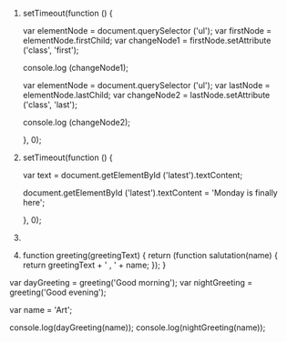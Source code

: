 1. setTimeout(function () {
    
    var elementNode = document.querySelector ('ul');
    var firstNode = elementNode.firstChild;
    var changeNode1 = firstNode.setAttribute ('class', 'first');
    
    console.log (changeNode1);
       
    var elementNode = document.querySelector ('ul');
    var lastNode = elementNode.lastChild;
    var changeNode2 = lastNode.setAttribute ('class', 'last');
       
    console.log (changeNode2);
       
    }, 0);

2. setTimeout(function () {
      
      var text = document.getElementById ('latest').textContent;
      
      document.getElementById ('latest').textContent = 'Monday is finally here';
      
      
    }, 0);

3. <!DOCTYPE html>
<html>
<head>
  <style>
    @import url(https://fonts.googleapis.com/css?family=Roboto+Condensed:400,400italic,300italic,300,700,700italic);
    
    * {
      font-family: 'Roboto Condensed', sans-serif;
    }
    
    h1 {
      font-weight: 500;
    }
    
    img {
      height: 400px;
      float: left;
      margin: 0 10px 0 0;
    }
    
    .fact {
      background-color: yellow;
    }
    
    footer {
      background-color: black;
      color: white;
      padding: 20px;
    }
  </style>
  <meta charset="utf-8">
  <title>JS Bin</title>
  <script>
    setTimeout(function () {
      
      var element = document.createElement ("h1");
      var text = document.createTextNode ("The Shard");
      element.appendChild (text);
      document.body.appendChild (element);
      
      var element2 = document.createElement ("h2");
      var text2 = document.createTextNode ("The tallest building in Western Europe");
      element2.appendChild (text2);
      document.body.appendChild (element2);
      
      var image = document.createElement ("img");
      var imgsrc = image.setAttribute ("src", "https://upload.wikimedia.org/wikipedia/commons/thumb/0/07/The_Shard_from_the_Sky_Garden_2015.jpg/480px-The_Shard_from_the_Sky_Garden_2015.jpg");
      var imgalt = image.setAttribute ("alt", "The Shard");
      document.body.appendChild (image);
      
      var element3 = document.createElement ("p");
      var text3 = document.createTextNode ("The Shard, also referred to as the Shard of Glass, Shard London Bridge and formerly London Bridge Tower, is an 95-storey skyscraper in Southwark, London, that forms part of the London Bridge Quarter development.");
      element3.appendChild (text3);
      var span = document.createElement ("span");
      var spanclass = span.setAttribute ("class", "fact");
      var text4 = document.createTextNode ("The Shard's construction began in March 2009");
      span.appendChild (text4);
      element3.appendChild (span);
      var text5 = document.createTextNode ("; it was topped out on 30 March 2012 and inaugurated on 6 July 2012. Practical completion was achieved in November 2012. The tower's privately operated observation deck, the View from the Shard, was opened to the public on");
      element3.appendChild (text5);
      var strong = document.createElement ("strong");
      var text6 = document.createTextNode ("1 February 2013");
      strong.appendChild (text6);
      element3.appendChild (strong);
      var text7 = document.createTextNode (".");
      element3.appendChild (text7);
      document.body.appendChild (element3);
      
      var element4 = document.createElement ("p");
      var span2 = document.createElement ("span");
      var spanclass2 = span2.setAttribute ("class", "fact");
      var text8 = document.createTextNode ("Standing 309.6 metres (1,016 ft) high");
      span2.appendChild (text8);
      element4.appendChild (span2);
      var text9 = document.createTextNode (", the Shard is currently ");
      element4.appendChild (text9);
      var span3 = document.createElement ("span");
      var spanclass3 = span3.setAttribute ("class", "fact");
      var text10 = document.createTextNode ("the joint 92nd tallest building in the world");
      span3.appendChild (text10);
      element4.appendChild (span3);
      var text11 = document.createTextNode (" and the fourth tallest building in Europe and the tallest building in the European Union. It is also the second-tallest free-standing structure in the United Kingdom, after the concrete tower at the Emley Moor transmitting station. The glass-clad pyramidal tower has 72 habitable floors, with a viewing gallery and open-air observation deck on the ");
      element4.appendChild (text11);
      var span4 = document.createElement ("span");
      var spanclass4 = span4.setAttribute ("class", "fact");
      var text12 = document.createTextNode ("72nd floor");
      span4.appendChild (text12);
      element4.appendChild (span4);
      var text13 = document.createTextNode (", at a height of ");
      element4.appendChild (text13);
      var span5 = document.createElement ("span");
      var spanclass5 = span5.setAttribute ("class", "fact");
      var text14 = document.createTextNode ("244.3 metres (802 ft)");
      span5.appendChild (text14);
      element4.appendChild (span5);
      var text15 = document.createTextNode (". It was designed by the Italian architect Renzo Piano and replaced Southwark Towers, a 24-storey office block built on the site in ");
      element4.appendChild (text15);
      var span6 = document.createElement ("span");
      var spanclass6 = span6.setAttribute ("class", "fact");
      var text16 = document.createTextNode ("1975");
      span6.appendChild (text16);
      element4.appendChild (span6);
      var text17 = document.createTextNode (". The Shard was developed by Sellar Property Group on behalf of LBQ Ltd, and is jointly owned by Sellar Property and the State of Qatar.");
      element4.appendChild (text17);
      document.body.appendChild (element4);
      
      var element5 = document.createElement ("ul");
      var list = document.createElement ("li");
      var text18 = document.createTextNode ("Cost: ");
      list.appendChild (text18);
      var span7 = document.createElement ("span");
      var spanclass7 = span7.setAttribute ("class", "fact");
      var text19 = document.createTextNode ("~£435 million");
      span7.appendChild (text19);
      list.appendChild (span7);
      element5.appendChild (list);
      var list2 = document.createElement ("li");
      var text19 = document.createTextNode ("Completed: ");
      list2.appendChild (text19);
      var span8 = document.createElement ("span");
      var spanclass8 = span8.setAttribute ("class", "fact");
      var text20 = document.createTextNode ("July 2012");
      span8.appendChild (text20);
      list2.appendChild (span8);
      element5.appendChild (list2);
      var list3 = document.createElement ("li");
      var text21 = document.createTextNode ("Opening: ");
      list3.appendChild (text21);
      var span9 = document.createElement ("span");
      var spanclass9 = span9.setAttribute ("class", "fact");
      var text22 = document.createTextNode ("1 February 2013");
      span9.appendChild (text22);
      list3.appendChild (span9);
      element5.appendChild (list3);
      document.body.appendChild (element5);
      
      var element6 = document.createElement ("p");
      var text23 = document.createTextNode ("Mr Prescott would only approve skyscrapers of exceptional design. For a building of this size to be acceptable, the quality of its design is critical. He is satisfied that the proposed tower is of the highest architectural quality.");
      element6.appendChild (text23);
      document.body.appendChild (element6);
      
      var element7 = document.createElement ("footer");
      var element8 = document.createElement ("p");
      var text24 = document.createTextNode ("Thanks for vising our website.");
      element8.appendChild (text24);
      element7.appendChild (element8);
      var element9 = document.createElement ("p");
      var small = document.createElement ("small");
      var text25 = document.createTextNode ("Designed in 2015");
      small.appendChild (text25);
      element9.appendChild (small);
      element7.appendChild (element9);
      document.body.appendChild (element7);
   
    }, 0);
  </script>
</head>
<body>

</body>
</html>

4. function greeting(greetingText) {
  return (function salutation(name) {
    return greetingText + ' , ' + name;
  });
}

var dayGreeting = greeting('Good morning');
var nightGreeting = greeting('Good evening');

var name = 'Art';

console.log(dayGreeting(name));
console.log(nightGreeting(name));